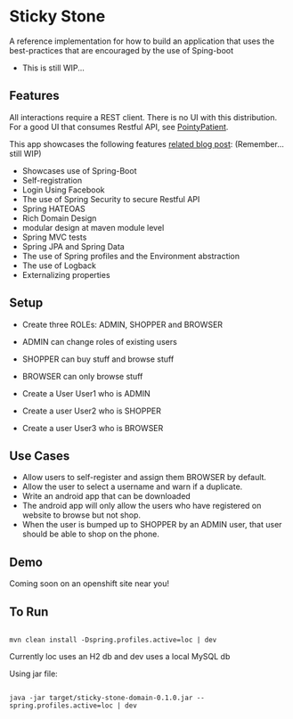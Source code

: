 Sticky Stone 
=============

A reference implementation for how to build an application that uses the best-practices that are encouraged by the use of Sping-boot

  - This is still WIP... 

Features
---

All interactions require a REST client. There is no UI with this distribution. For a good UI that consumes Restful API, see [PointyPatient](https://github.com/pankajtandon/PointyPatient).

This app showcases the following features [related blog post](http://www.technochord.com): (Remember... still WIP)

- Showcases use of Spring-Boot
- Self-registration
- Login Using Facebook
- The use of Spring Security to secure Restful API
- Spring HATEOAS
- Rich Domain Design
- modular design at maven module level
- Spring MVC tests
- Spring JPA and Spring Data
- The use of Spring profiles and the Environment abstraction
- The use of Logback
- Externalizing properties


Setup
---

- Create three ROLEs: ADMIN, SHOPPER and BROWSER
- ADMIN can change roles of existing users
- SHOPPER can buy stuff and browse stuff
- BROWSER can only browse stuff

- Create a User User1 who is ADMIN
- Create a user User2 who is SHOPPER
- Create a user User3 who is BROWSER

Use Cases
---

- Allow users to self-register and assign them BROWSER by default.
- Allow the user to select a username and warn if a duplicate.
- Write an android app that can be downloaded
- The android app will only allow the users who have registered on website to browse but not shop.
- When the user is bumped up to SHOPPER by an ADMIN user, that user should be able to shop on the phone.




Demo
---

Coming soon on an openshift site near you!


To Run
---

<code>
mvn clean install -Dspring.profiles.active=loc | dev
</code>

Currently loc uses an H2 db and dev uses a local MySQL db


Using jar file:

<code>
java -jar target/sticky-stone-domain-0.1.0.jar --spring.profiles.active=loc | dev
</code>



